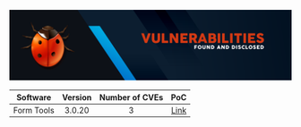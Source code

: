 

![alt text](https://github.com/bernardofsr/CVEs-With-PoC/blob/main/images/header1.png?raw=true "Logo Title Text 1")


|   Software	|   Version	|   Number of CVEs	|   PoC    |
|:-:	|:-:	|:-:	| :-:	|
|   Form Tools	|   3.0.20	|   3	|   [Link](../../tree/main/PoCs/Form%20Tools)    |